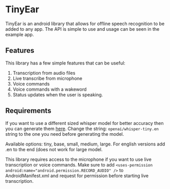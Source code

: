 # TinyEar

TinyEar is an android library that allows for offline speech recognition to be added to any app. The API is simple to use and usage can be seen in the example app.

## Features
This library has a few simple features that can be useful:
1. Transcription from audio files
2. Live transcribe from microphone
3. Voice commands
4. Voice commands with a wakeword
5. Status updates when the user is speaking.

## Requirements
If you want to use a different sized whisper model for better accuracy then you can generate them [here](https://colab.research.google.com/github/nyadla-sys/whisper.tflite/blob/main/models/generate_tflite_from_whisper.ipynb). Change the string: `openai/whisper-tiny.en` string to the one you need before generating the model.

Available options: tiny, base, small, medium, large. For english versions add .en to the end (does not work for large model.

This library requires access to the microphone if you want to use live transcription or voice commands. Make sure to add `<uses-permission android:name="android.permission.RECORD_AUDIO" />` to AndroidManifest.xml and request for permission before starting live transcription.


